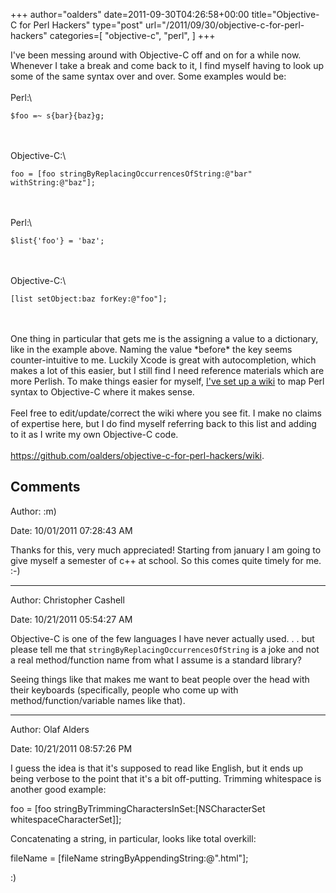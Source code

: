 +++
author="oalders"
date=2011-09-30T04:26:58+00:00
title="Objective-C for Perl Hackers"
type="post"
url="/2011/09/30/objective-c-for-perl-hackers"
categories=[
  "objective-c",
  "perl",
]
+++

I\'ve been messing around with Objective-C off and on for a while now.
Whenever I take a break and come back to it, I find myself having to
look up some of the same syntax over and over. Some examples would be:\
\
Perl:\

    $foo =~ s{bar}{baz}g;

\
\
Objective-C:\

    foo = [foo stringByReplacingOccurrencesOfString:@"bar" withString:@"baz"];

\
\
Perl:\

    $list{'foo'} = 'baz';

\
\
Objective-C:\

    [list setObject:baz forKey:@"foo"];

\
\
One thing in particular that gets me is the assigning a value to a
dictionary, like in the example above. Naming the value \*before\* the
key seems counter-intuitive to me. Luckily Xcode is great with
autocompletion, which makes a lot of this easier, but I still find I
need reference materials which are more Perlish. To make things easier
for myself, [I\'ve set up a
wiki](https://github.com/oalders/objective-c-for-perl-hackers/wiki) to
map Perl syntax to Objective-C where it makes sense.\
\
Feel free to edit/update/correct the wiki where you see fit. I make no
claims of expertise here, but I do find myself referring back to this
list and adding to it as I write my own Objective-C code.\
\
<https://github.com/oalders/objective-c-for-perl-hackers/wiki>.

## Comments

Author: :m)

Date: 10/01/2011 07:28:43 AM

  Thanks for this, very much appreciated!
Starting from january I am going to give myself a semester of c++ at school. So this comes quite timely for me. :-)


---

Author: Christopher Cashell

Date: 10/21/2011 05:54:27 AM

  Objective-C is one of the few languages I have never actually used. . . but please tell me that <code>stringByReplacingOccurrencesOfString</code> is a joke and not a real method/function name from what I assume is a standard library?

Seeing things like that makes me want to beat people over the head with their keyboards (specifically, people who come up with method/function/variable names like that).


---

Author: Olaf Alders

Date: 10/21/2011 08:57:26 PM

  I guess the idea is that it's supposed to read like English, but it ends up being verbose to the point that it's a bit off-putting.  Trimming whitespace is another good example:

foo = [foo stringByTrimmingCharactersInSet:[NSCharacterSet whitespaceCharacterSet]];

Concatenating a string, in particular, looks like total overkill:

fileName = [fileName stringByAppendingString:@".html"];

:)

